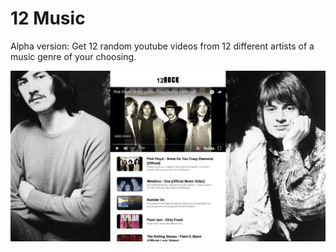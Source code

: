 # 12 Music

Alpha version: Get 12 random youtube videos from 12 different artists of a music genre of your choosing. 

![Image of 12 Music Website](https://github.com/KelliePetersen/12-music/blob/master/12%20Music.jpg)
